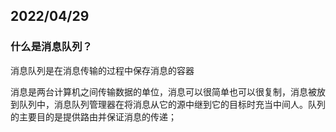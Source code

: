 ## 2022/04/29

### 什么是消息队列？

消息队列是在消息传输的过程中保存消息的容器



消息是两台计算机之间传输数据的单位，消息可以很简单也可以很复制，消息被放到队列中，消息队列管理器在将消息从它的源中继到它的目标时充当中间人。队列的主要目的是提供路由并保证消息的传递；